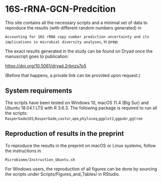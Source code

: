 # 16S-rRNA-GCN-Predcition
This site contains all the necessary scripts and a minimal set of data to reproduce the results (with different random numbers generated) in

`Accounting for 16S rRNA copy number prediction uncertainty and its implications in microbial diversity analyses`, in prep.

The exact results generated in the study can be found on Dryad once the manuscript goes to publication:

https://doi.org/10.5061/dryad.2rbnzs7p5

(Before that happens, a private link can be provided upon request.)

## System requirements
The scripts have been tested on Windows 10, macOS 11.4 (Big Sur) and Ubuntu 18.04.1 LTS with R 3.6.3. 
The following package is required to run all the scripts: `RasperGade16S`,`RasperGade`,`castor`,`ape`,`phyloseq`,`ggplot2`,`ggpubr`,`ggtree`

## Reproduction of results in the preprint
To reproduce the results in the preprint on macOS or Linux systems, follow the instrucitons in 

`Microbiome/Instruction_Ubuntu.sh`

For Windows users, the reproduction of all figures can be done by sourcing the scripts under Scripts/Figures_and_Tables/ in RStudio.
